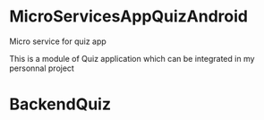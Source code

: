 # MicroServicesAppQuizAndroid
Micro service for quiz app

This is a module of Quiz application which can be integrated in my personnal project
# BackendQuiz
